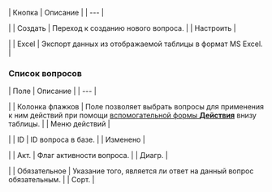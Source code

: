 | Кнопка | Описание |
| --- |

|
| Создать | Переход к созданию нового вопроса. |
| Настроить |

|
| Excel | Экспорт данных из отображаемой таблицы в формат MS Excel. |

### Список вопросов

| Поле | Описание |
| --- |

|
| Колонка флажков | Поле позволяет выбрать вопросы для применения к ним действий при помощи [вспомогательной формы **Действия**](#act) внизу таблицы. |
| Меню действий |

|
| ID | ID вопроса в базе. |
| Изменено |

|
| Акт. | Флаг активности вопроса. |
| Диагр. |

|
| Обязательное | Указание того, является ли ответ на данный вопрос обязательным. |
| Сорт. |